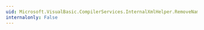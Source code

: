 ```yaml
---
uid: Microsoft.VisualBasic.CompilerServices.InternalXmlHelper.RemoveNamespaceAttributes(System.String[],System.Xml.Linq.XNamespace[],System.Collections.Generic.List{System.Xml.Linq.XAttribute},System.Xml.Linq.XElement)
internalonly: False
---
```


